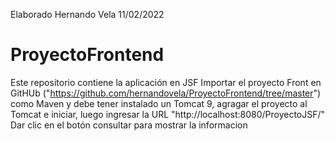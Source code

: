 Elaborado Hernando Vela 11/02/2022
# ProyectoFrontend

Este repositorio contiene la aplicación en JSF
Importar el proyecto Front en GitHUb ("https://github.com/hernandovela/ProyectoFrontend/tree/master") como Maven y debe tener instalado un Tomcat 9, agragar el proyecto al Tomcat e iniciar, luego ingresar la URL "http://localhost:8080/ProyectoJSF/"
Dar clic en el botón consultar para mostrar la informacion

